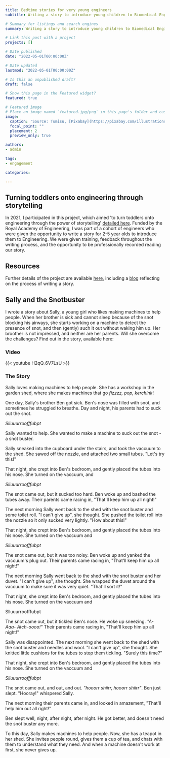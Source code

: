 ```yaml
---
title: Bedtime stories for very young engineers
subtitle: Writing a story to introduce young children to Biomedical Engineering.

# Summary for listings and search engines
summary: Writing a story to introduce young children to Biomedical Engineering.

# Link this post with a project
projects: []

# Date published
date: "2022-05-01T00:00:00Z"

# Date updated
lastmod: "2022-05-01T00:00:00Z"

# Is this an unpublished draft?
draft: false

# Show this page in the Featured widget?
featured: true

# Featured image
# Place an image named `featured.jpg/png` in this page's folder and customize its options here.
image:
  caption: 'Source: Tumisu, [Pixabay](https://pixabay.com/illustrations/story-telling-storytelling-4220329/)'
  focal_point: ""
  placement: 2
  preview_only: true

authors:
- admin

tags:
- engagement

categories:

---
```




## Turning toddlers onto engineering through storytelling

In 2021, I participated in this project, which aimed 'to turn toddlers onto engineering through the power of storytelling' [detailed here](https://www.storytellingengineers.com/about). Funded by the Royal Academy of Engineering, I was part of a cohort of engineers who were given the opportunity to write a story for 2-5 year olds to introduce them to Engineering. We were given training, feedback throughout the writing process, and the opportunity to be professionally recorded reading our story.

## Resources

Further details of the project are available [here](https://www.storytellingengineers.com/), including a [blog](https://www.storytellingengineers.com/blog) reflecting on the process of writing a story.

## Sally and the Snotbuster

I wrote a story about Sally, a young girl who likes making machines to help people. When her brother is sick and cannot sleep because of the snot blocking his airways, she starts working on a machine to detect the presence of snot, and then (gently) such it out without waking him up. Her broother is not impressed, and neither are her parents. Will she overcome the challenges? Find out in the story, available here:

### Video

{{< youtube H2qQ_6V7LsU >}}

### The Story

Sally loves making machines to help people. She has a workshop in the garden shed, where she makes machines that go _fizzzz, pop, kerchink_!

One day, Sally's brother Ben got sick. Ben's nose was filled with snot, and sometimes he struggled to breathe. Day and night, his parents had to suck out the snot.

_Slluuurroofffubpt_

Sally wanted to help. She wanted to make a machine to suck out the snot - a snot buster.

Sally sneaked into the cupboard under the stairs, and took the vaccuum to the shed. She sawed off the nozzle, and attached two small tubes. "Let's try this!"

That night, she crept into Ben's bedroom, and gently placed the tubes into his nose. She turned on the vaccuum, and 

_Slluuurroofffubpt_

The snot came out, but it sucked too hard. Ben woke up and bashed the tubes away. Their parents came racing in, "That'll keep him up all night!"

The next morning Sally went back to the shed with the snot buster and some toilet roll. "I can't give up", she thought. She pushed the toilet roll into the nozzle so it only sucked very lightly. "How about this!"

That night, she crept into Ben's bedroom, and gently placed the tubes into his nose. She turned on the vaccuum and 

_Slluuurroofffubpt_

The snot came out, but it was too noisy. Ben woke up and yanked the vaccuum's plug out. Their parents came racing in, "That'll keep him up all night!"

The next morning Sally went back to the shed with the snot buster and her duvet. "I can't give up", she thought. She wrapped the duvet around the vaccuum to make sure it was very quiet. "That'll sort it!"

That night, she crept into Ben's bedroom, and gently placed the tubes into his nose. She turned on the vaccuum and 

Slluuurroofffubpt

The snot came out, but it tickled Ben's nose. He woke up sneezing. _"A- Aaa- Atch-oooo!"_ Their parents came racing in, "That'll keep him up all night!"

Sally was disappointed. The next morning she went back to the shed with the snot buster and needles and wool. "I can't give up", she thought. She knitted little cushions for the tubes to stop them tickling. "Surely this time?"

That night, she crept into Ben's bedroom, and gently placed the tubes into his nose. She turned on the vaccuum and 

_Slluuurroofffubpt_

The snot came out, and out, and out. _"hooorr shiirr, hooorr shiirr"_. Ben just slept. "Hooray!" whispered Sally. 

The next morning their parents came in, and looked in amazement, "That'll help him out all right!"

Ben slept well, night, after night, after night. He got better, and doesn't need the snot buster any more.

To this day, Sally makes machines to help people. Now, she has a teapot in her shed. She invites people round, gives them a cup of tea, and chats with them to understand what they need. And when a machine doesn't work at first, she never gives up.
